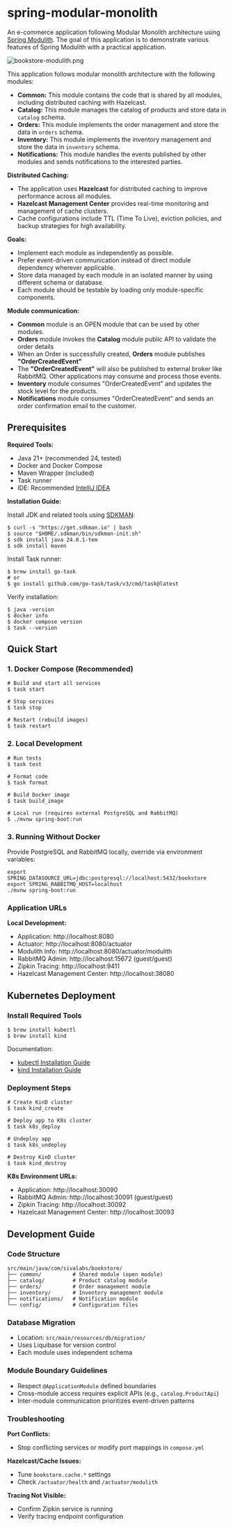 # spring-modular-monolith
An e-commerce application following Modular Monolith architecture using [Spring Modulith](https://spring.io/projects/spring-modulith).
The goal of this application is to demonstrate various features of Spring Modulith with a practical application.

![bookstore-modulith.png](docs/bookstore-modulith.png)

This application follows modular monolith architecture with the following modules:

* **Common:** This module contains the code that is shared by all modules, including distributed caching with Hazelcast.
* **Catalog:** This module manages the catalog of products and store data in `catalog` schema.
* **Orders:** This module implements the order management and store the data in `orders` schema.
* **Inventory:** This module implements the inventory management and store the data in `inventory` schema.
* **Notifications:** This module handles the events published by other modules and sends notifications to the interested parties.

**Distributed Caching:**
* The application uses **Hazelcast** for distributed caching to improve performance across all modules.
* **Hazelcast Management Center** provides real-time monitoring and management of cache clusters.
* Cache configurations include TTL (Time To Live), eviction policies, and backup strategies for high availability.

**Goals:**
* Implement each module as independently as possible.
* Prefer event-driven communication instead of direct module dependency wherever applicable.
* Store data managed by each module in an isolated manner by using different schema or database.
* Each module should be testable by loading only module-specific components.

**Module communication:**

* **Common** module is an OPEN module that can be used by other modules.
* **Orders** module invokes the **Catalog** module public API to validate the order details
* When an Order is successfully created, **Orders** module publishes **"OrderCreatedEvent"**
* The **"OrderCreatedEvent"** will also be published to external broker like RabbitMQ. Other applications may consume and process those events.
* **Inventory** module consumes "OrderCreatedEvent" and updates the stock level for the products.
* **Notifications** module consumes "OrderCreatedEvent" and sends an order confirmation email to the customer.

## Prerequisites

**Required Tools:**
- Java 21+ (recommended 24, tested)
- Docker and Docker Compose
- Maven Wrapper (included)
- Task runner
- IDE: Recommended [IntelliJ IDEA](https://www.jetbrains.com/idea/)

**Installation Guide:**

Install JDK and related tools using [SDKMAN](https://sdkman.io/):

```shell
$ curl -s "https://get.sdkman.io" | bash
$ source "$HOME/.sdkman/bin/sdkman-init.sh"
$ sdk install java 24.0.1-tem
$ sdk install maven
```

Install Task runner:

```shell
$ brew install go-task
# or
$ go install github.com/go-task/task/v3/cmd/task@latest
```

Verify installation:

```shell
$ java -version
$ docker info
$ docker compose version
$ task --version
```

## Quick Start

### 1. Docker Compose (Recommended)

```shell
# Build and start all services
$ task start

# Stop services
$ task stop

# Restart (rebuild images)
$ task restart
```

### 2. Local Development

```shell
# Run tests
$ task test

# Format code
$ task format

# Build Docker image
$ task build_image

# Local run (requires external PostgreSQL and RabbitMQ)
$ ./mvnw spring-boot:run
```

### 3. Running Without Docker

Provide PostgreSQL and RabbitMQ locally, override via environment variables:

```shell
export SPRING_DATASOURCE_URL=jdbc:postgresql://localhost:5432/bookstore
export SPRING_RABBITMQ_HOST=localhost
./mvnw spring-boot:run
```

### Application URLs

**Local Development:**
- Application: http://localhost:8080
- Actuator: http://localhost:8080/actuator
- Modulith Info: http://localhost:8080/actuator/modulith
- RabbitMQ Admin: http://localhost:15672 (guest/guest)
- Zipkin Tracing: http://localhost:9411
- Hazelcast Management Center: http://localhost:38080

## Kubernetes Deployment

### Install Required Tools

```shell
$ brew install kubectl
$ brew install kind
```

Documentation:
- [kubectl Installation Guide](https://kubernetes.io/docs/tasks/tools/)
- [kind Installation Guide](https://kind.sigs.k8s.io/docs/user/quick-start/)

### Deployment Steps

```shell
# Create KinD cluster
$ task kind_create

# Deploy app to K8s cluster
$ task k8s_deploy

# Undeploy app
$ task k8s_undeploy

# Destroy KinD cluster
$ task kind_destroy
```

**K8s Environment URLs:**
- Application: http://localhost:30090
- RabbitMQ Admin: http://localhost:30091 (guest/guest)
- Zipkin Tracing: http://localhost:30092
- Hazelcast Management Center: http://localhost:30093

## Development Guide

### Code Structure

```
src/main/java/com/sivalabs/bookstore/
├── common/          # Shared module (open module)
├── catalog/         # Product catalog module
├── orders/          # Order management module
├── inventory/       # Inventory management module
├── notifications/   # Notification module
└── config/          # Configuration files
```

### Database Migration

- Location: `src/main/resources/db/migration/`
- Uses Liquibase for version control
- Each module uses independent schema

### Module Boundary Guidelines

- Respect `@ApplicationModule` defined boundaries
- Cross-module access requires explicit APIs (e.g., `catalog.ProductApi`)
- Inter-module communication prioritizes event-driven patterns

### Troubleshooting

**Port Conflicts:**
- Stop conflicting services or modify port mappings in `compose.yml`

**Hazelcast/Cache Issues:**
- Tune `bookstore.cache.*` settings
- Check `/actuator/health` and `/actuator/modulith`

**Tracing Not Visible:**
- Confirm Zipkin service is running
- Verify tracing endpoint configuration
